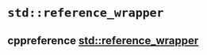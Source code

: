 # `std::reference_wrapper`

## cppreference [std::reference_wrapper](https://en.cppreference.com/w/cpp/utility/functional/reference_wrapper)